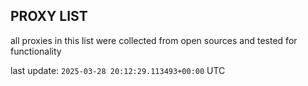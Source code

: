 ## PROXY LIST

all proxies in this list were collected from open sources and tested for functionality

last update: `2025-03-28 20:12:29.113493+00:00` UTC